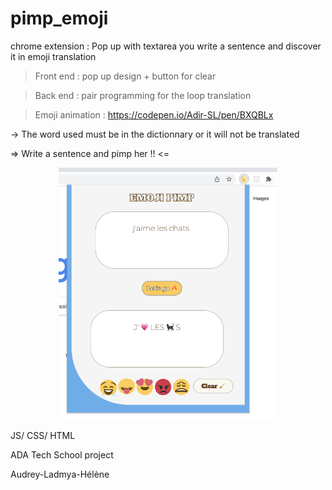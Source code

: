 # pimp_emoji

chrome extension : Pop up with textarea you write a sentence and discover it in emoji translation

> Front end : pop up design + button for clear 

> Back end : pair programming for the loop translation 

> Emoji animation : https://codepen.io/Adir-SL/pen/BXQBLx

-> The word used must be in the dictionnary or it will not be translated 

=> Write a sentence and pimp her !! <=

<p align="center">
  <img src="https://github.com/Helene-Normant/pimp_emoji/blob/main/v4%202/pimp_emoji.png?raw=true" width="350" title="hover text">
</p>

JS/ CSS/ HTML 

ADA Tech School project 

Audrey-Ladmya-Hélène


